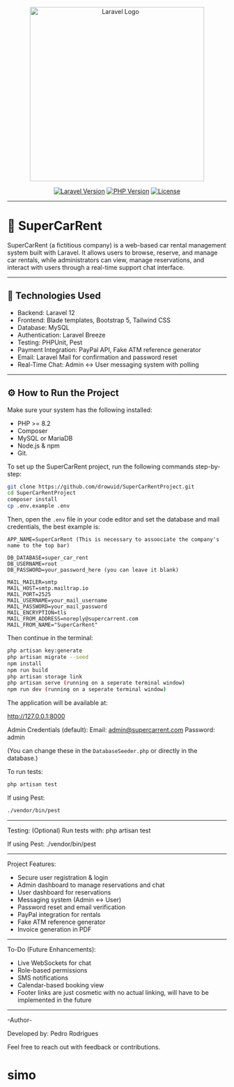 <p align="center">
  <img src="https://raw.githubusercontent.com/laravel/art/master/logo-lockup/5%20SVG/2%20CMYK/1%20Full%20Color/laravel-logolockup-cmyk-red.svg" width="400" alt="Laravel Logo">
</p>

<p align="center">
  <a href="https://laravel.com/docs"><img src="https://img.shields.io/badge/Laravel-12.x-red" alt="Laravel Version"></a>
  <a href="https://www.php.net"><img src="https://img.shields.io/badge/PHP-8.2-blue" alt="PHP Version"></a>
  <a href="#"><img src="https://img.shields.io/badge/License-MIT-green.svg" alt="License"></a>
</p>

---

# 🚗 SuperCarRent

SuperCarRent (a fictitious company) is a web-based car rental management system built with Laravel. It allows users to browse, reserve, and manage car rentals, while administrators can view, manage reservations, and interact with users through a real-time support chat interface.


---

## 🧰 Technologies Used

- Backend: Laravel 12
- Frontend: Blade templates, Bootstrap 5, Tailwind CSS
- Database: MySQL
- Authentication: Laravel Breeze
- Testing: PHPUnit, Pest 
- Payment Integration: PayPal API, Fake ATM reference generator
- Email: Laravel Mail for confirmation and password reset
- Real-Time Chat: Admin ↔ User messaging system with polling

---

## ⚙️ How to Run the Project

Make sure your system has the following installed: 
- PHP >= 8.2
- Composer 
- MySQL or MariaDB
- Node.js & npm
- Git.

To set up the SuperCarRent project, run the following commands step-by-step:

```bash
git clone https://github.com/drowuid/SuperCarRentProject.git
cd SuperCarRentProject
composer install
cp .env.example .env
```

Then, open the `.env` file in your code editor and set the database and mail credentials, the best example is:

```dotenv
APP_NAME=SuperCarRent (This is necessary to assoociate the company's name to the top bar)

DB_DATABASE=super_car_rent
DB_USERNAME=root
DB_PASSWORD=your_password_here (you can leave it blank)

MAIL_MAILER=smtp
MAIL_HOST=smtp.mailtrap.io
MAIL_PORT=2525
MAIL_USERNAME=your_mail_username
MAIL_PASSWORD=your_mail_password
MAIL_ENCRYPTION=tls
MAIL_FROM_ADDRESS=noreply@supercarrent.com
MAIL_FROM_NAME="SuperCarRent"
```

Then continue in the terminal:

```bash
php artisan key:generate
php artisan migrate --seed
npm install
npm run build
php artisan storage link
php artisan serve (running on a seperate terminal window)
npm run dev (running on a seperate terminal window)
```

The application will be available at:

http://127.0.0.1:8000

Admin Credentials (default):
Email: admin@supercarrent.com
Password: admin

(You can change these in the `DatabaseSeeder.php` or directly in the database.)

To run tests:

```bash
php artisan test
```

If using Pest:

```bash
./vendor/bin/pest
```



---

Testing:
(Optional) Run tests with:
php artisan test

If using Pest:
./vendor/bin/pest

---

Project Features:
- Secure user registration & login
- Admin dashboard to manage reservations and chat
- User dashboard for reservations
- Messaging system (Admin ↔ User)
- Password reset and email verification
- PayPal integration for rentals
- Fake ATM reference generator
- Invoice generation in PDF

---

To-Do (Future Enhancements):
- Live WebSockets for chat
- Role-based permissions
- SMS notifications
- Calendar-based booking view
- Footer links are just cosmetic with no actual linking, will have to be implemented in the future


---

-Author-

Developed by: Pedro Rodrigues

Feel free to reach out with feedback or contributions.








# simo
